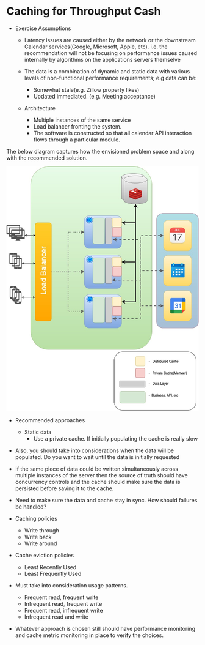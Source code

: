

# Caching for Throughput Cash
* Exercise Assumptions
  * Latency issues are caused either by the network or the downstream Calendar services(Google, Microsoft, Apple, etc). i.e. the recommendation will not be focusing on performance issues caused internally by algorithms on the applications servers themselve
  * The data is a combination of dynamic and static data with various levels of non-functional performance requirements; e.g data can be:
    * Somewhat stale(e.g. Zillow property likes)
    * Updated immediated. (e.g. Meeting acceptance)

  * Architecture
    * Multiple instances of the same service
    * Load balancer fronting the system. 
    * The software is constructed so that all calendar API interaction flows through a particular module.
  
The below diagram captures how the envisioned problem space and along with the recommended solution.

![Architecture Diagram](cache.jpg)

* Recommended approaches
    * Static data
        * Use a private cache. If initially populating the cache is really slow

* Also, you should take into considerations when the data will be populated. Do you want to wait until the data is initially requested 
* If the same piece of data could be written simultaneously across multiple instances of the server then the source of truth should have concurrency controls and the cache should make sure the data is persisted before saving it to the cache. 
* Need to make sure the data and cache stay in sync. How should failures be handled?
* Caching policies
    * Write through
    * Write back
    * Write around
* Cache eviction policies
    * Least Recently Used
    * Least Frequently Used
* Must take into consideration usage patterns.
    * Frequent read, frequent write
    * Infrequent read, frequent write
    * Frequent read, infrequent write
    * Infrequent read and write
* Whatever approach is chosen still should have performance monitoring and cache metric monitoring in place to verify the choices.


